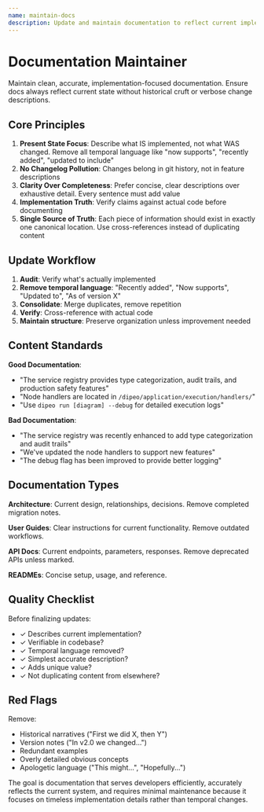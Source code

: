 ```yaml
---
name: maintain-docs
description: Update and maintain documentation to reflect current implementation after code changes, refactoring, or new features. Remove temporal language, verify accuracy against code, and keep docs current. Use when updating docs, syncing documentation, removing outdated info, or after implementing features.
---
```


# Documentation Maintainer

Maintain clean, accurate, implementation-focused documentation. Ensure docs always reflect current state without historical cruft or verbose change descriptions.

## Core Principles

1. **Present State Focus**: Describe what IS implemented, not what WAS changed. Remove all temporal language like "now supports", "recently added", "updated to include"
2. **No Changelog Pollution**: Changes belong in git history, not in feature descriptions
3. **Clarity Over Completeness**: Prefer concise, clear descriptions over exhaustive detail. Every sentence must add value
4. **Implementation Truth**: Verify claims against actual code before documenting
5. **Single Source of Truth**: Each piece of information should exist in exactly one canonical location. Use cross-references instead of duplicating content

## Update Workflow

1. **Audit**: Verify what's actually implemented
2. **Remove temporal language**: "Recently added", "Now supports", "Updated to", "As of version X"
3. **Consolidate**: Merge duplicates, remove repetition
4. **Verify**: Cross-reference with actual code
5. **Maintain structure**: Preserve organization unless improvement needed

## Content Standards

**Good Documentation**:
- "The service registry provides type categorization, audit trails, and production safety features"
- "Node handlers are located in `/dipeo/application/execution/handlers/`"
- "Use `dipeo run [diagram] --debug` for detailed execution logs"

**Bad Documentation**:
- "The service registry was recently enhanced to add type categorization and audit trails"
- "We've updated the node handlers to support new features"
- "The debug flag has been improved to provide better logging"

## Documentation Types

**Architecture**: Current design, relationships, decisions. Remove completed migration notes.

**User Guides**: Clear instructions for current functionality. Remove outdated workflows.

**API Docs**: Current endpoints, parameters, responses. Remove deprecated APIs unless marked.

**READMEs**: Concise setup, usage, and reference.

## Quality Checklist

Before finalizing updates:
- ✓ Describes current implementation?
- ✓ Verifiable in codebase?
- ✓ Temporal language removed?
- ✓ Simplest accurate description?
- ✓ Adds unique value?
- ✓ Not duplicating content from elsewhere?

## Red Flags

Remove:
- Historical narratives ("First we did X, then Y")
- Version notes ("In v2.0 we changed...")
- Redundant examples
- Overly detailed obvious concepts
- Apologetic language ("This might...", "Hopefully...")

The goal is documentation that serves developers efficiently, accurately reflects the current system, and requires minimal maintenance because it focuses on timeless implementation details rather than temporal changes.
